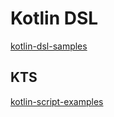 # Kotlin DSL


[kotlin-dsl-samples](https://github.com/gradle/kotlin-dsl-samples/tree/master/samples)

## KTS

[kotlin-script-examples](https://github.com/Kotlin/kotlin-script-examples)
